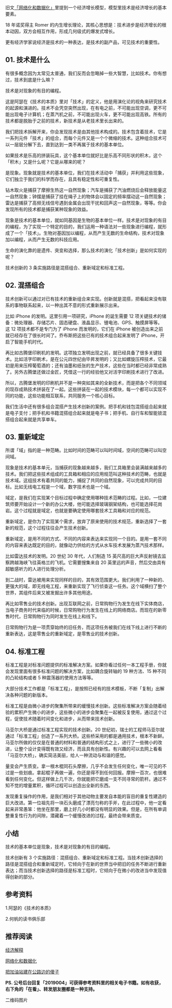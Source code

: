 旧文[「网络化和数据化」](https://mp.weixin.qq.com/s/9IPWrgNSzqcLehapm0UMYg)里提到一个经济增长模型，模型里技术是经济增长的基本要素。

18 年诺奖得主 Romer 的内生增长理论，其核心思想是：技术进步是经济增长的根本动因，双方会相互作用，形成几何级式的爆发式增长。

更有经济学家说经济是技术的一种表达，是技术的副产品，可见技术的重要性。

## 01. 技术是什么

有很多概念因为太常见太普通，我们反而会忽略掉一些大智慧，比如技术。你有想过，技术到底是什么嘛？

技术是对现象的有目的编程。

这是阿瑟在《技术的本质》里对「技术」的定义，他是用演化论的视角来研究技术的起源和演进的。技术不会凭空突然出现，在有电之前，不可能出现空调，更不可能出现电子计算机；在蒸汽机之前，不可能出现火车，更不可能出现高铁。所有的技术都是脱胎于之前的技术，新技术是从老技术里长出来的。

我们把技术拆解开来，你会发现技术是由其他技术构成的。技术包含着技术，它是一系列元件「技术」的组合，而每个元件又是一个个微缩的技术。这种组合技术可以一层层分解下去，直到达到一类不再属于技术的基本单位。

如果技术是乐高的拼装玩具，这个基本单位就好比是乐高不同形状的积木，这个「积木」又是什么呢？它是从哪来的呢？

是现象。现象就是技术的基本单位，我们在技术活动中「捕获」并利用这些现象，它们独立于我们的科学而存在，且具有稳定性和可重复性。

钻木取火是捕获了摩擦生热这一自然现象；汽车是捕获了汽油燃烧后会释放能量这一自然现象；钟摆是捕获了挂在绳子上的物体会以固定的频率摆动这一自然现象；雷达是捕获了高频无线信号遇到金属会出现干扰和回声这一自然现象，等等。你会发现所有的技术都是捕获某种现象的效益。

现象是技术的基本单位，就如同基因是生物的基本单位一样。技术是对现象的有目的编程，为了实现一个特定的目的，我们运用一种语法对一些现象进行编程，就形成了一个「技术」。生物对基因加以编程，从而产生无数的生命结构，技术对现象加以编程，从而产生无数的科技应用。

生命的演化靠的是遗传、突变和选择，那么技术的演化「技术创新」是如何实现的呢？

技术创新的 3 条实施路径是混搭组合、重新域定和标准工程。

## 02. 混搭组合

技术创新可以通过对已有技术的重新组合来实现。创新就是混搭，把看起来没有联系的事物联系起来，以一种出其不意的形式重新展示出来。

比如 iPhone 的发明。这里引用一项研究，iPhone 的诞生需要 12 项关键技术的储备：微处理器、存储芯片、固态硬盘、液晶显示、锂电池、GPS、触摸屏等等。这 12 项技术都不是专门为了 iPhone 而发明的，它们在 iPhone 被创造出来之前就已经存在了很长时间了。乔布斯把这些已有的技术组合起来发明了 iPhone，开启了智能手机时代。

再比如古腾堡印刷机的发明。这项独立发明出现之前，就已经具备了很多关键技术。比如活字印刷术，是在公元四世纪由毕昇发明的；又比如螺旋压榨技术，它最初是用来压榨葡萄酒的；还有油墨和纸张的生产技术，这些在当时都已经非常成熟了。另外古腾堡还做过金匠，凭借这一行的经验他又对活字印刷技术进行了改进。

所以，古腾堡发明的印刷机并不是一种突如其来的全新技术，而是把各个不同领域的现存成熟技术拼装在了一起。这些拼装在一起的技术模块，每一个都可以实现不同的功能，这些功能相互联系，共同服务一个核心目标。

我们生活中还有很多组合混搭产生技术创新的案例。把手机和钱包混搭组合起来就是电子支付；把手机和书籍混搭组合起来就是电子书；把手机、自行车和智能锁混搭组合起来就是共享单车。

## 03. 重新域定

所谓「域」指的是一种范畴。比如时间的范畴可以叫时间域，空间的范畴可以叫空间域。

现象是技术的基本单元，当捕获的现象越来越多，我们工具箱里会装满越来越多的技术。我们把这些技术组成的工具箱和相应的应用规范叫这种技术的范畴，也就是技术域。这组技术有着共同的能力，捕捉了共同的自然现象，可以完成共同的目标。比如无线电工程是一个域，数字技术也是一个域。

域定，是我们在实现某个目标过程中确定使用哪种技术范畴的过程。比如，一位建筑师要开始设计一个新的办公大楼，他可能选择玻璃钢架结构，也可能选择花岗岩。这个过程就是域定，也就是要确定使用哪套技术工具箱和对应的规范。

重新域定，是你为了实现某个需求，放弃了原来使用的技术规范，重新选择了一套新的规范，这个过程往往会产生技术创新。

重新域定，是用不同的方式、不同的内容来表达来实现同一个目的。是用一套不同的内容来表达既定的目的，就像动力供给的方式从水车技术发展为蒸汽技术那样。

比如雷达技术的发明。20 世纪 30 年代，人们制造 15 英尺高的巨大声反射镜去监察跨越海峡飞往英格兰的飞机。它需要搜集来自 20 英里远的声音，然后交由具有超敏感听力的人进行处理分析。

到二战时，雷达被用来实现同样的目的，其有效范围更大。我们利用了一种新的、更强大的域，即无线电工程，来重新实现了飞行侦查这一任务。这个域横扫了整个世界，其组件后来又被发掘出许多其他用途。

再比如零售业的技术创新。出现互联网之前，日常购物行为发生在线下实体商店，当电子商务时代来临的时候，日常购物行为发生在线上的网络商店。而现在的新零售时代，日常购物行为同时发生在线上和线下。

日常购物行为是一项贯穿始终的旧任务，而这项任务被我们在线下线上进行不断的重新表达，这是零售业的重新域定，是零售业的技术创新。

## 04. 标准工程

标准工程是对标准问题提供的标准解决方案。如果你看过任何一本工程手册，你就会发现里面有很多标准问题的解决方案，比如耦合旋转轴的 19 种方法、15 种不同的凸轮结构或者 5 种震荡器的使用方法等等。

大部分技术工作都是「标准工程」，是按照已经有的技术模板，不断「复制」出解决各种问题的新版本。

标准工程是由微小进步的聚集所带来的缓慢技术创新。这些标准解决方案会随着经验的累积产生微小的进步，这些微小的进步会聚集在一起被反复使用，通过这个过程，促使技术随着时间变化和进步，从而带来技术创新。

马亚尔大桥是通过标准工程实现的技术创新。20 世纪初，瑞士的工程师马亚尔就通过「标准工程」创造了一系列大桥。这些桥采用的都是通用技术，根本不新鲜。马亚尔所做的仅仅是在普通的材料和普通的结构形式之上，进行了一些微小的改进，让整个设计变得既有效又经济，而且具有创新性。有兴趣的可以去网上看看「马亚尔大桥」，确实简洁美丽，给人一种流动与和谐的感觉。

量变会产生质变。拿一根木棍同石头摩擦，几乎不会发生任何变化，唯一可见的不过是一些划痕。拿起棍子再做一遍，你还是得不到任何回报。摩擦一百次，也很难看到任何变化。但这样做上几千次，你就能把它磨成一支不同寻常的箭杆。通过不知不觉的增量累积，循环过程可以创造出全新的东西。

发现重复操作的作用，是我们相对于其他动物主要发自本能的盲目的重复性建造的巨大改进。第一位祖先将一块石头磨成了漂亮匀称的手斧，在此过程中，他一定看起来非常愚笨：他坐在那里，磨上好几小时都没有明显的效果。但是，在所有单调整重复性行为的间隙，潜藏着一个缓慢改进的过程，最终会带来质变。

## 小结

技术的基本单位是现象，技术是对现象的有目的编程。

技术创新有 3 个实施路径：混搭组合、重新域定和标准工程。当技术创新选择的路径是混搭组合和重新域定时，它倾向于在新的世界当中把旧的任务不断进行重新表达；而当技术创新选择的路径是标准工程时，它倾向于在微小的改进当中发现值得创新的部分。

## 参考资料

1.阿瑟的《技术的本质》

2.何帆的读书俱乐部

## 推荐阅读

[经济解释](https://mp.weixin.qq.com/s/8Ety7Z7wpkwWHhMwA1cKtg)

[网络化和数据化](https://mp.weixin.qq.com/s/9IPWrgNSzqcLehapm0UMYg)

[把加油站建在公路边的傻子](https://mp.weixin.qq.com/s/fCF7NiInSLs_YH10IVCIDQ)

**PS. 公号后台回复「2019004」可获得参考资料里的相关电子书籍。如有收获，右下角的「在看」、转发朋友圈都是一种支持。**

二维码图片


